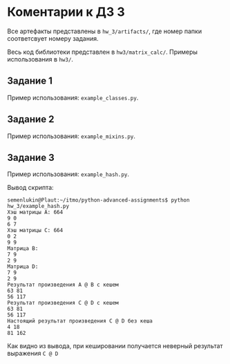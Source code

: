 # Коментарии к ДЗ 3

Все артефакты представлены в `hw_3/artifacts/`, где номер папки соответсвует номеру задания.

Весь код библиотеки представлен в `hw3/matrix_calc/`. Примеры использования в `hw3/`.

## Задание 1

Пример использования: `example_classes.py`. 

## Задание 2

Пример использования: `example_mixins.py`. 

## Задание 3

Пример использования: `example_hash.py`.

Вывод скрипта:  

```
semenlukin@Plaut:~/itmo/python-advanced-assignments$ python hw_3/example_hash.py
Хэш матрицы А: 664
9 0
6 7
Хэш матрицы C: 664
0 2
9 9
Матрица В:
7 9
2 9
Матрица D:
7 9
2 9
Результат произведения A @ B с кешем
63 81
56 117
Результат произведения C @ D с кешем
63 81
56 117
Настоящий результат произведения C @ D без кеша
4 18
81 162
```

Как видно из вывода, при кешировании получается неверный результат выражения `C @ D`
